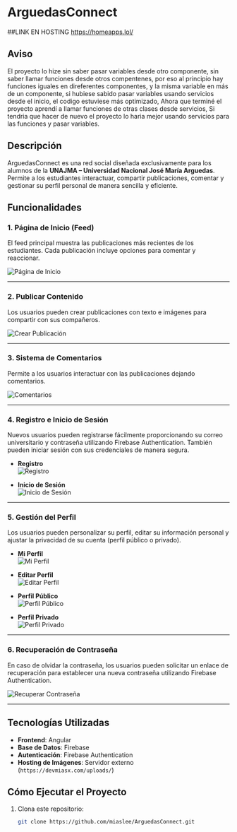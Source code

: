 # ArguedasConnect
##LINK EN HOSTING
https://homeapps.lol/

## Aviso
El proyecto lo hize sin saber pasar variables desde otro componente, sin saber llamar funciones desde otros compentenes, por eso al principio hay funciones iguales en direferentes componentes, y la misma variable en más de un componente, si hubiese sabido pasar variables usando servicios desde el inicio, el codigo estuviese más optimizado, Ahora que terminé el proyecto aprendí a llamar funciones de otras clases desde servicios, Si tendria que hacer de nuevo el proyecto lo haria mejor usando servicios para las funciones y pasar variables.

## Descripción
ArguedasConnect es una red social diseñada exclusivamente para los alumnos de la **UNAJMA – Universidad Nacional José María Arguedas**. Permite a los estudiantes interactuar, compartir publicaciones, comentar y gestionar su perfil personal de manera sencilla y eficiente. 

## Funcionalidades

### 1. **Página de Inicio (Feed)**
El feed principal muestra las publicaciones más recientes de los estudiantes. Cada publicación incluye opciones para comentar y reaccionar.

![Página de Inicio](https://devmiasx.com/uploads/GitImage/feed.jpg)

---

### 2. **Publicar Contenido**
Los usuarios pueden crear publicaciones con texto e imágenes para compartir con sus compañeros.

![Crear Publicación](https://devmiasx.com/uploads/GitImage/crearPost.jpg)

---

### 3. **Sistema de Comentarios**
Permite a los usuarios interactuar con las publicaciones dejando comentarios.

![Comentarios](https://devmiasx.com/uploads/GitImage/comentarios.jpg)

---

### 4. **Registro e Inicio de Sesión**
Nuevos usuarios pueden registrarse fácilmente proporcionando su correo universitario y contraseña utilizando Firebase Authentication. También pueden iniciar sesión con sus credenciales de manera segura.

- **Registro**  
![Registro](https://devmiasx.com/uploads/GitImage/registro.jpg)

- **Inicio de Sesión**  
![Inicio de Sesión](https://devmiasx.com/uploads/GitImage/login.jpg)

---

### 5. **Gestión del Perfil**
Los usuarios pueden personalizar su perfil, editar su información personal y ajustar la privacidad de su cuenta (perfil público o privado).

- **Mi Perfil**  
![Mi Perfil](https://devmiasx.com/uploads/GitImage/miPerfil.jpg)

- **Editar Perfil**  
![Editar Perfil](https://devmiasx.com/uploads/GitImage/perfilEdit.jpg)

- **Perfil Público**  
![Perfil Público](https://devmiasx.com/uploads/GitImage/perfilPublico.jpg)

- **Perfil Privado**  
![Perfil Privado](https://devmiasx.com/uploads/GitImage/perfilPrivado.jpg)

---

### 6. **Recuperación de Contraseña**
En caso de olvidar la contraseña, los usuarios pueden solicitar un enlace de recuperación para establecer una nueva contraseña utilizando Firebase Authentication.

![Recuperar Contraseña](https://devmiasx.com/uploads/GitImage/pass.jpg)

---

## Tecnologías Utilizadas

- **Frontend**: Angular
- **Base de Datos**: Firebase
- **Autenticación**: Firebase Authentication
- **Hosting de Imágenes**: Servidor externo (`https://devmiasx.com/uploads/`)

## Cómo Ejecutar el Proyecto

1. Clona este repositorio:
   ```bash
   git clone https://github.com/miaslee/ArguedasConnect.git
